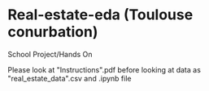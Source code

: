 # Real-estate-eda (Toulouse conurbation)

School Project/Hands On

Please look at "Instructions".pdf before looking at data as "real_estate_data".csv and .ipynb file
